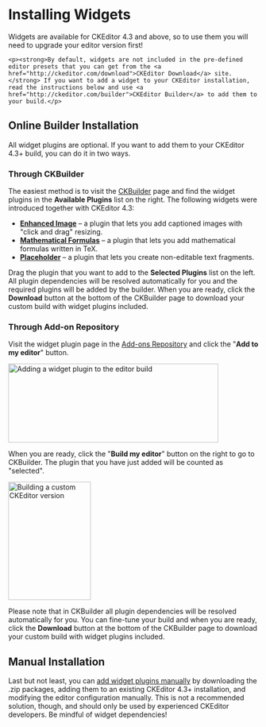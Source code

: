 # Installing Widgets

<div class="tip">
	<p>Widgets are available for CKEditor 4.3 and above, so to use them you will need to upgrade your editor version first!</p>

	<p><strong>By default, widgets are not included in the pre-defined editor presets that you can get from the <a href="http://ckeditor.com/download">CKEditor Download</a> site.</strong> If you want to add a widget to your CKEditor installation, read the instructions below and use <a href="http://ckeditor.com/builder">CKEditor Builder</a> to add them to your build.</p>
</div>

## Online Builder Installation

All widget plugins are optional. If you want to add them to your CKEditor 4.3+ build, you can do it in two ways.

### Through CKBuilder

The easiest method is to visit the [CKBuilder](http://ckeditor.com/builder) page and find the widget plugins in the **Available Plugins** list on the right. The following widgets were introduced together with CKEditor 4.3:

* **[Enhanced Image](http://ckeditor.com/addon/image2)** &ndash; a plugin that lets you add captioned images with "click and drag" resizing.
* **[Mathematical Formulas](http://ckeditor.com/addon/mathjax)** &ndash; a plugin that lets you add mathematical formulas written in TeX.
* **[Placeholder](http://ckeditor.com/addon/placeholder)** &ndash; a plugin that lets you create non-editable text fragments.

Drag the plugin that you want to add to the **Selected Plugins** list on the left. All plugin dependencies will be resolved automatically for you and the required plugins will be added by the builder. When you are ready, click the **Download** button at the bottom of the CKBuilder page to download your custom build with widget plugins included.

### Through Add-on Repository

Visit the widget plugin page in the [Add-ons Repository](http://ckeditor.com/addons/plugins/all) and click the "**Add to my editor**" button.

<img src="guides/dev_widget_installation/add_widget_ckbuilder_1.png" alt="Adding a widget plugin to the editor build" width="423" height="159">

When you are ready, click the "**Build my editor**" button on the right to go to CKBuilder. The plugin that you have just added will be counted as "selected".

<img src="guides/dev_widget_installation/add_widget_ckbuilder_2.png" alt="Building a custom CKEditor version" width="166" height="238">

Please note that in CKBuilder all plugin dependencies will be resolved automatically for you. You can fine-tune your build and when you are ready, click the **Download** button at the bottom of the CKBuilder page to download your custom build with widget plugins included.



## Manual Installation

Last but not least, you can [add widget plugins manually](#!/guide/dev_plugins-section-3) by downloading the .zip packages,  adding them to an existing CKEditor 4.3+ installation, and modifying the editor configuration manually. This is not a recommended solution, though, and should only be used by experienced CKEditor developers. Be mindful of widget dependencies!

